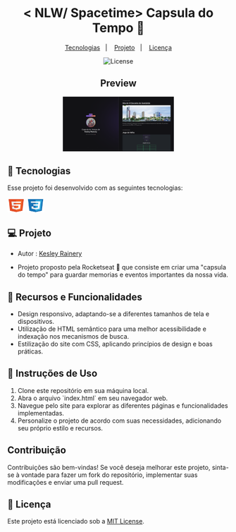 <h1 align="center"> < NLW/ Spacetime> Capsula do Tempo 🚀</h1>
<p align="center">
  <a href="#-tecnologias">Tecnologias</a>&nbsp;&nbsp;&nbsp;|&nbsp;&nbsp;&nbsp;
  <a href="#-projeto">Projeto</a>&nbsp;&nbsp;&nbsp;|&nbsp;&nbsp;&nbsp;
  <a href="#memo-licença">Licença</a>
</p>
<p align="center">
  <img alt="License" src="https://img.shields.io/static/v1?label=license&message=MIT&color=49AA26&labelColor=000000">
</p>
<div>
<h2 align="center"> Preview </h2>
  <p align="center"><img height="50%" width="50%" src="./.github/preview1.jpg"></p>
  
</div>

## 🚀 Tecnologias

   <p>Esse projeto foi desenvolvido com as seguintes tecnologias:<br><br>
    <img  alt="HTML" height="30" width="40" src="https://raw.githubusercontent.com/devicons/devicon/master/icons/html5/html5-original.svg">
    <img alt="CSS" height="30" width="40" src="https://raw.githubusercontent.com/devicons/devicon/master/icons/css3/css3-original.svg">
    </p>
 
## 💻 Projeto
<div>
  <ul>
    <li>Autor : <a href="https://github.com/BerserKess">Kesley Rainery</a></p></li>
    <li><p>Projeto proposto pela Rocketseat 🚀 que consiste em criar uma "capsula do tempo" para guardar memorias e eventos importantes da nossa vida.
</p></li>
   </ul>
   
</div>

## 🔧 Recursos e Funcionalidades

<div>
    <ul>
        <li>Design responsivo, adaptando-se a diferentes tamanhos de tela e dispositivos.
        </li>
        <li>Utilização de HTML semântico para uma melhor acessibilidade e indexação nos mecanismos de busca.
        </li>
        <li>Estilização do site com CSS, aplicando princípios de design e boas práticas.
        </li>
    </ul>
</div>

## 📗 Instruções de Uso

<div>
    <ol>
        <li>Clone este repositório em sua máquina local.</li>
        <li>Abra o arquivo `index.html` em seu navegador web.</li>
        <li>Navegue pelo site para explorar as diferentes páginas e funcionalidades implementadas.</li>
        <li>Personalize o projeto de acordo com suas necessidades, adicionando seu próprio estilo e recursos.</li>
    </ol>
</div>

## Contribuição

<p>Contribuições são bem-vindas! Se você deseja melhorar este projeto, sinta-se à vontade para fazer um fork do repositório, implementar suas modificações e enviar uma pull request.
</p>

## 📝 Licença

Este projeto está licenciado sob a [MIT License](LICENSE).
